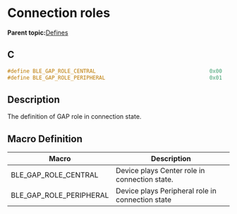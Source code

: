 # Connection roles

**Parent topic:**[Defines](GUID-9781CD29-3C4B-41EE-8F98-355D2AA99482.md)

## C

```c
#define BLE_GAP_ROLE_CENTRAL                                    0x00
#define BLE_GAP_ROLE_PERIPHERAL                                 0x01
```

## Description

The definition of GAP role in connection state.

## Macro Definition

|Macro|Description|
|-----|-----------|
|BLE\_GAP\_ROLE\_CENTRAL|Device plays Center role in connection state.|
|BLE\_GAP\_ROLE\_PERIPHERAL|Device plays Peripheral role in connection state|

